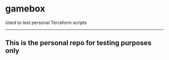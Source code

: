 # gamebox
Used to test personal Terraform scripts

-----------------------------------------------------
This is the personal repo for testing purposes only
-----------------------------------------------------

